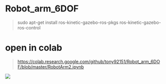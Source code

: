 # Robot_arm_6DOF

> sudo apt-get install ros-kinetic-gazebo-ros-pkgs ros-kinetic-gazebo-ros-control

# open in colab

> https://colab.research.google.com/github/tony92151/Robot_arm_6DOF/blob/master/RobotArm2.ipynb

<img src="https://github.com/tony92151/Robot_arm_6DOF/blob/master/image/image4.gif"/>
